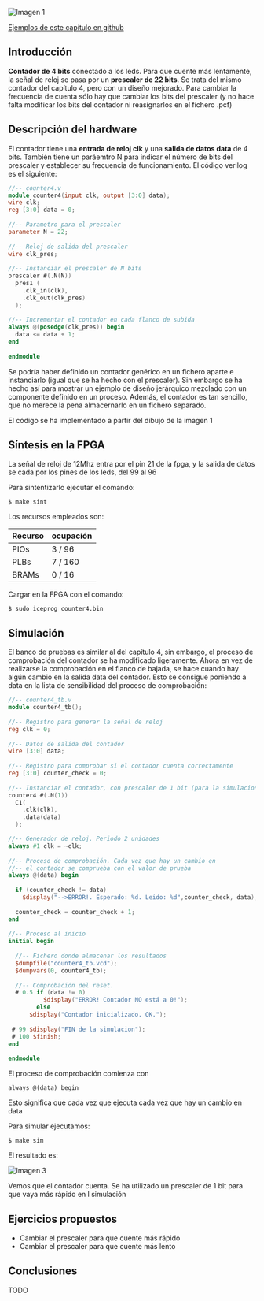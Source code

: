 ![Imagen 1](https://github.com/Obijuan/open-fpga-verilog-tutorial/raw/master/tutorial/ICESTICK/T07-contador-prescaler/images/counter4-1.png)

[Ejemplos de este capítulo en github](https://github.com/Obijuan/open-fpga-verilog-tutorial/tree/master/tutorial/ICESTICK/T07-contador-prescaler)

## Introducción
**Contador de 4 bits** conectado a los leds. Para que cuente más lentamente, la señal de reloj se pasa por un **prescaler de 22 bits**.  Se trata del mismo contador del capítulo 4, pero con un diseño mejorado. Para cambiar la frecuencia de cuenta sólo hay que cambiar los bits del prescaler (y no hace falta modificar los bits del contador ni reasignarlos en el fichero .pcf)



## Descripción del hardware

El contador tiene una **entrada de reloj clk** y una **salida de datos data** de 4 bits. También tiene un paráemtro N para indicar el número de bits del prescaler y establecer su frecuencia de funcionamiento. El código verilog es el siguiente:

```verilog
//-- counter4.v
module counter4(input clk, output [3:0] data);
wire clk;
reg [3:0] data = 0;
    
//-- Parametro para el prescaler
parameter N = 22;
    
//-- Reloj de salida del prescaler
wire clk_pres;
    
//-- Instanciar el prescaler de N bits
prescaler #(.N(N))
  pres1 (
    .clk_in(clk),
    .clk_out(clk_pres)
  );
    
//-- Incrementar el contador en cada flanco de subida
always @(posedge(clk_pres)) begin
  data <= data + 1;
end
    
endmodule
```

Se podría haber definido un contador genérico en un fichero aparte e instanciarlo (igual que se ha hecho con el prescaler). Sin embargo se ha hecho así para mostrar un ejemplo de diseño jerárquico mezclado con un componente definido en un proceso.  Además, el contador es tan sencillo, que no merece la pena almacernarlo en un fichero separado.

El código se ha implementado a partir del dibujo  de la imagen 1

## Síntesis en la FPGA

La señal de reloj de 12Mhz entra por el pin 21 de la fpga, y la salida de datos se cada por los pines de los leds, del 99 al 96

Para sintentizarlo ejecutar el comando:

    $ make sint

Los recursos empleados son:

| Recurso  | ocupación
|----------|-----------
|PIOs      | 3 / 96
|PLBs      | 7 / 160
|BRAMs     | 0 / 16

Cargar en la FPGA con el comando:

    $ sudo iceprog counter4.bin

## Simulación
El banco de pruebas es similar al del capítulo 4, sin embargo, el proceso de comprobación del contador se ha modificado ligeramente. Ahora en vez de realizarse la comprobación en el flanco de bajada, se hace cuando hay algún cambio en la salida data del contador.  Esto se consigue poniendo a data en la lista de sensibilidad del proceso de comprobación:

```verilog
//-- counter4_tb.v
module counter4_tb();
    
//-- Registro para generar la señal de reloj
reg clk = 0;
    
//-- Datos de salida del contador
wire [3:0] data;
    
//-- Registro para comprobar si el contador cuenta correctamente
reg [3:0] counter_check = 0;
    
//-- Instanciar el contador, con prescaler de 1 bit (para la simulacion)
counter4 #(.N(1))
  C1(
    .clk(clk),
    .data(data)
  );

//-- Generador de reloj. Periodo 2 unidades
always #1 clk = ~clk;
    
//-- Proceso de comprobación. Cada vez que hay un cambio en
//-- el contador se comprueba con el valor de prueba
always @(data) begin
    
  if (counter_check != data)
    $display("-->ERROR!. Esperado: %d. Leido: %d",counter_check, data);
    
  counter_check = counter_check + 1;
end
    
//-- Proceso al inicio
initial begin
    
  //-- Fichero donde almacenar los resultados
  $dumpfile("counter4_tb.vcd");
  $dumpvars(0, counter4_tb);
    
  //-- Comprobación del reset.
  # 0.5 if (data != 0)
          $display("ERROR! Contador NO está a 0!");
        else
	  $display("Contador inicializado. OK.");
    
 # 99 $display("FIN de la simulacion");
 # 100 $finish;
end
    
endmodule
```


El proceso de comprobación comienza con

    always @(data) begin

Esto significa que cada vez que ejecuta cada vez que hay un cambio en data

Para simular ejecutamos:

    $ make sim

El resultado es:

![Imagen 3](https://github.com/Obijuan/open-fpga-verilog-tutorial/raw/master/tutorial/ICESTICK/T07-contador-prescaler/images/T07-counter4-simulation-1.png)

Vemos que el contador cuenta. Se ha utilizado un prescaler de 1 bit para que vaya más rápido en l simulación

## Ejercicios propuestos
* Cambiar el prescaler para que cuente más rápido
* Cambiar el prescaler para que cuente más lento

## Conclusiones
TODO
